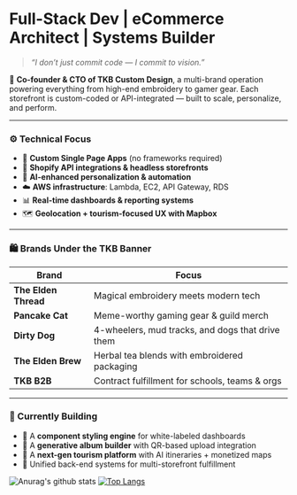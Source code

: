 # Full-Stack Dev | eCommerce Architect | Systems Builder

> _“I don’t just commit code — I commit to vision.”_

🧵 **Co-founder & CTO of TKB Custom Design**, a multi-brand operation powering everything from high-end embroidery to gamer gear. Each storefront is custom-coded or API-integrated — built to scale, personalize, and perform.

---

### ⚙️ Technical Focus
- 🔧 **Custom Single Page Apps** (no frameworks required)
- 🛒 **Shopify API integrations & headless storefronts**
- 🤖 **AI-enhanced personalization & automation**
- ☁️ **AWS infrastructure**: Lambda, EC2, API Gateway, RDS
- 📊 **Real-time dashboards & reporting systems**
- 🗺️ **Geolocation + tourism-focused UX with Mapbox**

---

### 🛍️ Brands Under the TKB Banner

| Brand | Focus |
|-------|-------|
| **The Elden Thread** | Magical embroidery meets modern tech |
| **Pancake Cat** | Meme-worthy gaming gear & guild merch |
| **Dirty Dog** | 4-wheelers, mud tracks, and dogs that drive them |
| **The Elden Brew** | Herbal tea blends with embroidered packaging |
| **TKB B2B** | Contract fulfillment for schools, teams & orgs |

---

### 📍 Currently Building
- 🎨 A **component styling engine** for white-labeled dashboards  
- 📸 A **generative album builder** with QR-based upload integration  
- 🧭 A **next-gen tourism platform** with AI itineraries + monetized maps  
- 🔄 Unified back-end systems for multi-storefront fulfillment

![Anurag's github stats](https://github-readme-stats.vercel.app/api?username=kenneth-brook&show_icons=true&theme=transparent)
[![Top Langs](https://github-readme-stats.vercel.app/api/top-langs/?username=kenneth-brook&layout=compact&langs_count=8&size_weight=0.5&count_weight=0.5&hide=hack,typescript,shell,twig,pug)](https://github.com/anuraghazra/github-readme-stats)

<!--
**kenneth-brook/kenneth-brook** is a ✨ _special_ ✨ repository because its `README.md` (this file) appears on your GitHub profile.

Here are some ideas to get you started:

- 🔭 I’m currently working on ...
- 🌱 I’m currently learning ...
- 👯 I’m looking to collaborate on ...
- 🤔 I’m looking for help with ...
- 💬 Ask me about ...
- 📫 How to reach me: ...
- 😄 Pronouns: ...
- ⚡ Fun fact: ...
-->

